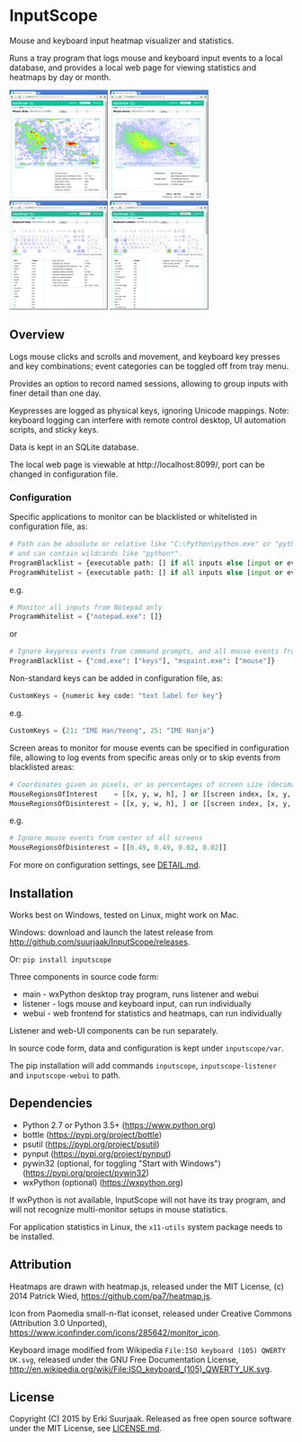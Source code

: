 InputScope
==========

Mouse and keyboard input heatmap visualizer and statistics.

Runs a tray program that logs mouse and keyboard input events to a local database,
and provides a local web page for viewing statistics and heatmaps by day or month.

[![Mouse clicks heatmap](https://raw.githubusercontent.com/suurjaak/InputScope/media/th_clicks.png)](https://raw.githubusercontent.com/suurjaak/InputScope/media/clicks.png)
[![Mouse moves heatmap](https://raw.githubusercontent.com/suurjaak/InputScope/media/th_moves.png)](https://raw.githubusercontent.com/suurjaak/InputScope/media/moves.png)
[![Keyboard keys heatmap](https://raw.githubusercontent.com/suurjaak/InputScope/media/th_keys.png)](https://raw.githubusercontent.com/suurjaak/InputScope/media/keys.png)
[![Keyboard combos heatmap](https://raw.githubusercontent.com/suurjaak/InputScope/media/th_combos.png)](https://raw.githubusercontent.com/suurjaak/InputScope/media/combos.png)


Overview
--------

Logs mouse clicks and scrolls and movement, and keyboard key presses and key 
combinations; event categories can be toggled off from tray menu.

Provides an option to record named sessions, allowing to group inputs
with finer detail than one day.

Keypresses are logged as physical keys, ignoring Unicode mappings.
Note: keyboard logging can interfere with remote control desktop, 
UI automation scripts, and sticky keys.

Data is kept in an SQLite database.

The local web page is viewable at http://localhost:8099/,
port can be changed in configuration file.


### Configuration

Specific applications to monitor can be blacklisted
or whitelisted in configuration file, as:
```python
# Path can be absolute or relative like "C:\Python\python.exe" or "python.exe",
# and can contain wildcards like "python*".
ProgramBlacklist = {executable path: [] if all inputs else [input or event type, ]}
ProgramWhitelist = {executable path: [] if all inputs else [input or event type, ]}
```
e.g.
```python
# Monitor all inputs from Notepad only
ProgramWhitelist = {"notepad.exe": []}
```
or
```python
# Ignore keypress events from command prompts, and all mouse events from Paint.
ProgramBlacklist = {"cmd.exe": ["keys"], "mspaint.exe": ["mouse"]}
```

Non-standard keys can be added in configuration file, as:
```python
CustomKeys = {numeric key code: "text label for key"}
```
e.g.
```python
CustomKeys = {21: "IME Han/Yeong", 25: "IME Hanja"}
```

Screen areas to monitor for mouse events can be specified in configuration file,
allowing to log events from specific areas only or to skip events from blacklisted areas:
```python
# Coordinates given as pixels, or as percentages of screen size (decimal fractions 0..1).
MouseRegionsOfInterest    = [[x, y, w, h], ] or [[screen index, [x, y, w, h]], ]
MouseRegionsOfDisinterest = [[x, y, w, h], ] or [[screen index, [x, y, w, h]], ]
```
e.g.
```python
# Ignore mouse events from center of all screens
MouseRegionsOfDisinterest = [[0.49, 0.49, 0.02, 0.02]]
```

For more on configuration settings, see [DETAIL.md](DETAIL.md).


Installation
------------

Works best on Windows, tested on Linux, might work on Mac.

Windows: download and launch the latest release from
http://github.com/suurjaak/InputScope/releases.

Or:
`pip install inputscope`

Three components in source code form:
* main - wxPython desktop tray program, runs listener and webui
* listener - logs mouse and keyboard input, can run individually
* webui - web frontend for statistics and heatmaps, can run individually

Listener and web-UI components can be run separately.

In source code form, data and configuration is kept under `inputscope/var`.

The pip installation will add commands `inputscope`, `inputscope-listener` 
and `inputscope-webui` to path.


Dependencies
------------

* Python 2.7 or Python 3.5+ (https://www.python.org)
* bottle (https://pypi.org/project/bottle)
* psutil (https://pypi.org/project/psutil)
* pynput (https://pypi.org/project/pynput)
* pywin32 (optional, for toggling "Start with Windows") (https://pypi.org/project/pywin32)
* wxPython (optional) (https://wxpython.org)

If wxPython is not available, InputScope will not have its tray program,
and will not recognize multi-monitor setups in mouse statistics.

For application statistics in Linux, the `x11-utils` system package needs to be installed.


Attribution
-----------

Heatmaps are drawn with heatmap.js,
released under the MIT License,
(c) 2014 Patrick Wied, https://github.com/pa7/heatmap.js.

Icon from Paomedia small-n-flat iconset,
released under Creative Commons (Attribution 3.0 Unported),
https://www.iconfinder.com/icons/285642/monitor_icon.

Keyboard image modified from Wikipedia `File:ISO keyboard (105) QWERTY UK.svg`,
released under the GNU Free Documentation License,
http://en.wikipedia.org/wiki/File:ISO_keyboard_(105)_QWERTY_UK.svg.


License
-------

Copyright (C) 2015 by Erki Suurjaak.
Released as free open source software under the MIT License,
see [LICENSE.md](LICENSE.md).
